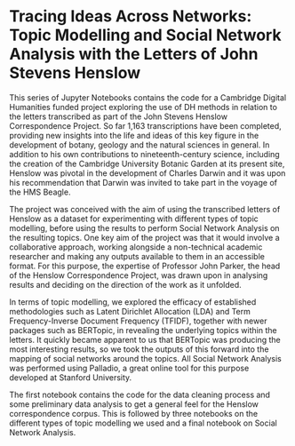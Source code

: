 # Tracing Ideas Across Networks: Topic Modelling and Social Network Analysis with the Letters of John Stevens Henslow

This series of Jupyter Notebooks contains the code for a Cambridge Digital Humanities funded project exploring the use of DH methods in relation to the letters transcribed as part of the John Stevens Henslow Correspondence Project. So far 1,163 transcriptions have been completed, providing new insights into the life and ideas of this key figure in the development of botany, geology and the natural sciences in general. In addition to his own contributions to nineteenth-century science, including the creation of the Cambridge University Botanic Garden at its present site, Henslow was pivotal in the development of Charles Darwin and it was upon his recommendation that Darwin was invited to take part in the voyage of the HMS Beagle.

The project was conceived with the aim of using the transcribed letters of Henslow as a dataset for experimenting with different types of topic modelling, before using the results to perform Social Network Analysis on the resulting topics. One key aim of the project was that it would involve a collaborative approach, working alongside a non-technical academic researcher and making any outputs available to them in an accessible format. For this purpose, the expertise of Professor John Parker, the head of the Henslow Correspondence Project, was drawn upon in analysing results and deciding on the direction of the work as it unfolded.

In terms of topic modelling, we explored the efficacy of established methodologies such as Latent Dirichlet Allocation (LDA) and Term Frequency-Inverse Document Frequency (TFIDF), together with newer packages such as BERTopic, in revealing the underlying topics within the letters. It quickly became apparent to us that BERTopic was producing the most interesting results, so we took the outputs of this forward into the mapping of social networks around the topics. All Social Network Analysis was performed using Palladio, a great online tool for this purpose developed at Stanford University.

The first notebook contains the code for the data cleaning process and some preliminary data analysis to get a general feel for the Henslow correspondence corpus. This is followed by three notebooks on the different types of topic modelling we used and a final notebook on Social Network Analysis.

